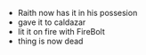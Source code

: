 - Raith now has it in his possesion
- gave it to caldazar
- lit it on fire with FireBolt
- thing is now dead